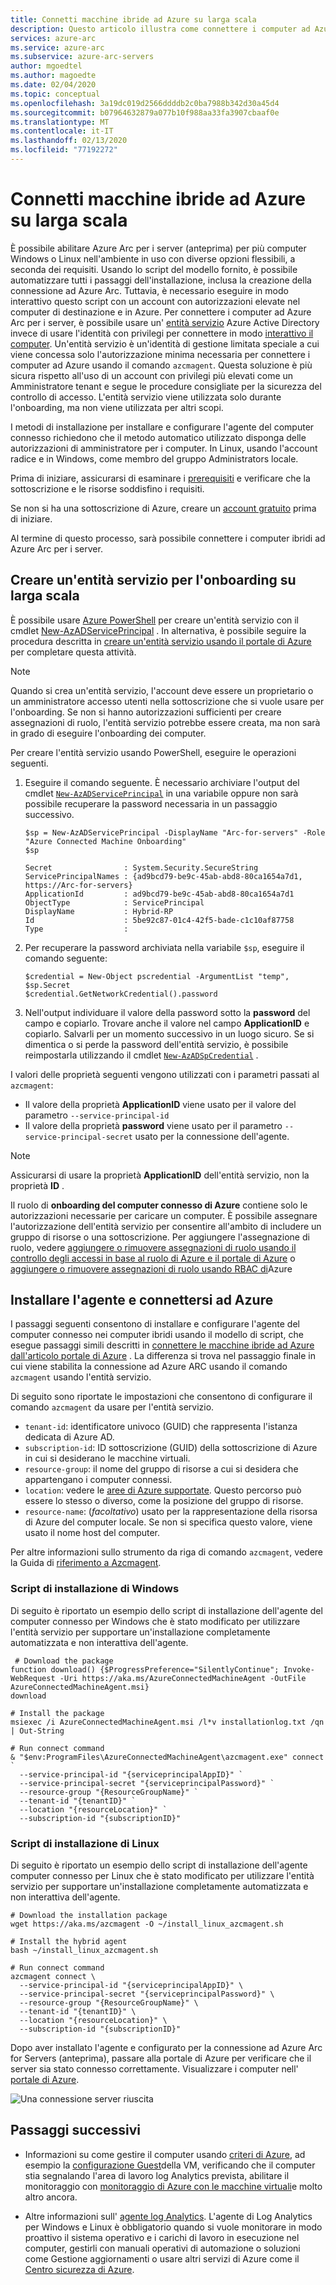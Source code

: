 ```yaml
---
title: Connetti macchine ibride ad Azure su larga scala
description: Questo articolo illustra come connettere i computer ad Azure usando Azure Arc per i server (anteprima) usando un'entità servizio.
services: azure-arc
ms.service: azure-arc
ms.subservice: azure-arc-servers
author: mgoedtel
ms.author: magoedte
ms.date: 02/04/2020
ms.topic: conceptual
ms.openlocfilehash: 3a19dc019d2566ddddb2c0ba7988b342d30a45d4
ms.sourcegitcommit: b07964632879a077b10f988aa33fa3907cbaaf0e
ms.translationtype: MT
ms.contentlocale: it-IT
ms.lasthandoff: 02/13/2020
ms.locfileid: "77192272"
---
```

# <a name="connect-hybrid-machines-to-azure-at-scale"></a>Connetti macchine ibride ad Azure su larga scala

È possibile abilitare Azure Arc per i server (anteprima) per più computer Windows o Linux nell'ambiente in uso con diverse opzioni flessibili, a seconda dei requisiti. Usando lo script del modello fornito, è possibile automatizzare tutti i passaggi dell'installazione, inclusa la creazione della connessione ad Azure Arc. Tuttavia, è necessario eseguire in modo interattivo questo script con un account con autorizzazioni elevate nel computer di destinazione e in Azure. Per connettere i computer ad Azure Arc per i server, è possibile usare un' [entità servizio](../../active-directory/develop/app-objects-and-service-principals.md) Azure Active Directory invece di usare l'identità con privilegi per connettere in modo [interattivo il computer](onboard-portal.md). Un'entità servizio è un'identità di gestione limitata speciale a cui viene concessa solo l'autorizzazione minima necessaria per connettere i computer ad Azure usando il comando `azcmagent`. Questa soluzione è più sicura rispetto all'uso di un account con privilegi più elevati come un Amministratore tenant e segue le procedure consigliate per la sicurezza del controllo di accesso. L'entità servizio viene utilizzata solo durante l'onboarding, ma non viene utilizzata per altri scopi.  

I metodi di installazione per installare e configurare l'agente del computer connesso richiedono che il metodo automatico utilizzato disponga delle autorizzazioni di amministratore per i computer. In Linux, usando l'account radice e in Windows, come membro del gruppo Administrators locale.

Prima di iniziare, assicurarsi di esaminare i [prerequisiti](overview.md#prerequisites) e verificare che la sottoscrizione e le risorse soddisfino i requisiti.

Se non si ha una sottoscrizione di Azure, creare un [account gratuito](https://azure.microsoft.com/free/?WT.mc_id=A261C142F) prima di iniziare.

Al termine di questo processo, sarà possibile connettere i computer ibridi ad Azure Arc per i server.

## <a name="create-a-service-principal-for-onboarding-at-scale"></a>Creare un'entità servizio per l'onboarding su larga scala

È possibile usare [Azure PowerShell](/powershell/azure/install-az-ps) per creare un'entità servizio con il cmdlet [New-AzADServicePrincipal](/powershell/module/Az.Resources/New-AzADServicePrincipal) . In alternativa, è possibile seguire la procedura descritta in [creare un'entità servizio usando il portale di Azure](../../active-directory/develop/howto-create-service-principal-portal.md) per completare questa attività.

> [!NOTE]
> Quando si crea un'entità servizio, l'account deve essere un proprietario o un amministratore accesso utenti nella sottoscrizione che si vuole usare per l'onboarding. Se non si hanno autorizzazioni sufficienti per creare assegnazioni di ruolo, l'entità servizio potrebbe essere creata, ma non sarà in grado di eseguire l'onboarding dei computer.
>

Per creare l'entità servizio usando PowerShell, eseguire le operazioni seguenti.

1. Eseguire il comando seguente. È necessario archiviare l'output del cmdlet [`New-AzADServicePrincipal`](/powershell/module/az.resources/new-azadserviceprincipal) in una variabile oppure non sarà possibile recuperare la password necessaria in un passaggio successivo.

    ```azurepowershell-interactive
    $sp = New-AzADServicePrincipal -DisplayName "Arc-for-servers" -Role "Azure Connected Machine Onboarding"
    $sp
    ```

    ```output
    Secret                : System.Security.SecureString
    ServicePrincipalNames : {ad9bcd79-be9c-45ab-abd8-80ca1654a7d1, https://Arc-for-servers}
    ApplicationId         : ad9bcd79-be9c-45ab-abd8-80ca1654a7d1
    ObjectType            : ServicePrincipal
    DisplayName           : Hybrid-RP
    Id                    : 5be92c87-01c4-42f5-bade-c1c10af87758
    Type                  :
    ```

2. Per recuperare la password archiviata nella variabile `$sp`, eseguire il comando seguente:

    ```azurepowershell-interactive
    $credential = New-Object pscredential -ArgumentList "temp", $sp.Secret
    $credential.GetNetworkCredential().password
    ```

3. Nell'output individuare il valore della password sotto la **password** del campo e copiarlo. Trovare anche il valore nel campo **ApplicationID** e copiarlo. Salvarli per un momento successivo in un luogo sicuro. Se si dimentica o si perde la password dell'entità servizio, è possibile reimpostarla utilizzando il cmdlet [`New-AzADSpCredential`](/powershell/module/azurerm.resources/new-azurermadspcredential) .

I valori delle proprietà seguenti vengono utilizzati con i parametri passati al `azcmagent`:

* Il valore della proprietà **ApplicationID** viene usato per il valore del parametro `--service-principal-id`
* Il valore della proprietà **password** viene usato per il parametro `--service-principal-secret` usato per la connessione dell'agente.

> [!NOTE]
> Assicurarsi di usare la proprietà **ApplicationID** dell'entità servizio, non la proprietà **ID** .
>

Il ruolo di **onboarding del computer connesso di Azure** contiene solo le autorizzazioni necessarie per caricare un computer. È possibile assegnare l'autorizzazione dell'entità servizio per consentire all'ambito di includere un gruppo di risorse o una sottoscrizione. Per aggiungere l'assegnazione di ruolo, vedere [aggiungere o rimuovere assegnazioni di ruolo usando il controllo degli accessi in base al ruolo di Azure e il portale di Azure](../../role-based-access-control/role-assignments-portal.md) o [aggiungere o rimuovere assegnazioni di ruolo usando RBAC di](../../role-based-access-control/role-assignments-cli.md)Azure

## <a name="install-the-agent-and-connect-to-azure"></a>Installare l'agente e connettersi ad Azure

I passaggi seguenti consentono di installare e configurare l'agente del computer connesso nei computer ibridi usando il modello di script, che esegue passaggi simili descritti in [connettere le macchine ibride ad Azure dall'articolo portale di Azure](onboard-portal.md) . La differenza si trova nel passaggio finale in cui viene stabilita la connessione ad Azure ARC usando il comando `azcmagent` usando l'entità servizio. 

Di seguito sono riportate le impostazioni che consentono di configurare il comando `azcmagent` da usare per l'entità servizio.

* `tenant-id`: identificatore univoco (GUID) che rappresenta l'istanza dedicata di Azure AD.
* `subscription-id`: ID sottoscrizione (GUID) della sottoscrizione di Azure in cui si desiderano le macchine virtuali.
* `resource-group`: il nome del gruppo di risorse a cui si desidera che appartengano i computer connessi.
* `location`: vedere le [aree di Azure supportate](overview.md#supported-regions). Questo percorso può essere lo stesso o diverso, come la posizione del gruppo di risorse.
* `resource-name`: (*facoltativo*) usato per la rappresentazione della risorsa di Azure del computer locale. Se non si specifica questo valore, viene usato il nome host del computer.

Per altre informazioni sullo strumento da riga di comando `azcmagent`, vedere la Guida di [riferimento a Azcmagent](azcmagent-reference.md).

### <a name="windows-installation-script"></a>Script di installazione di Windows

Di seguito è riportato un esempio dello script di installazione dell'agente del computer connesso per Windows che è stato modificato per utilizzare l'entità servizio per supportare un'installazione completamente automatizzata e non interattiva dell'agente.

```
 # Download the package
function download() {$ProgressPreference="SilentlyContinue"; Invoke-WebRequest -Uri https://aka.ms/AzureConnectedMachineAgent -OutFile AzureConnectedMachineAgent.msi}
download

# Install the package
msiexec /i AzureConnectedMachineAgent.msi /l*v installationlog.txt /qn | Out-String

# Run connect command
& "$env:ProgramFiles\AzureConnectedMachineAgent\azcmagent.exe" connect `
  --service-principal-id "{serviceprincipalAppID}" `
  --service-principal-secret "{serviceprincipalPassword}" `
  --resource-group "{ResourceGroupName}" `
  --tenant-id "{tenantID}" `
  --location "{resourceLocation}" `
  --subscription-id "{subscriptionID}"
```

### <a name="linux-installation-script"></a>Script di installazione di Linux

Di seguito è riportato un esempio dello script di installazione dell'agente computer connesso per Linux che è stato modificato per utilizzare l'entità servizio per supportare un'installazione completamente automatizzata e non interattiva dell'agente.

```
# Download the installation package
wget https://aka.ms/azcmagent -O ~/install_linux_azcmagent.sh

# Install the hybrid agent
bash ~/install_linux_azcmagent.sh

# Run connect command
azcmagent connect \
  --service-principal-id "{serviceprincipalAppID}" \
  --service-principal-secret "{serviceprincipalPassword}" \
  --resource-group "{ResourceGroupName}" \
  --tenant-id "{tenantID}" \
  --location "{resourceLocation}" \
  --subscription-id "{subscriptionID}"
```

Dopo aver installato l'agente e configurato per la connessione ad Azure Arc for Servers (anteprima), passare alla portale di Azure per verificare che il server sia stato connesso correttamente. Visualizzare i computer nell' [portale di Azure](https://aka.ms/hybridmachineportal).

![Una connessione server riuscita](./media/onboard-portal/arc-for-servers-successful-onboard.png)

## <a name="next-steps"></a>Passaggi successivi

- Informazioni su come gestire il computer usando [criteri di Azure](../../governance/policy/overview.md), ad esempio la [configurazione Guest](../../governance/policy/concepts/guest-configuration.md)della VM, verificando che il computer stia segnalando l'area di lavoro log Analytics prevista, abilitare il monitoraggio con [monitoraggio di Azure con le macchine virtuali](../../azure-monitor/insights/vminsights-enable-at-scale-policy.md)e molto altro ancora.

- Altre informazioni sull' [agente log Analytics](../../azure-monitor/platform/log-analytics-agent.md). L'agente di Log Analytics per Windows e Linux è obbligatorio quando si vuole monitorare in modo proattivo il sistema operativo e i carichi di lavoro in esecuzione nel computer, gestirli con manuali operativi di automazione o soluzioni come Gestione aggiornamenti o usare altri servizi di Azure come il [Centro sicurezza di Azure](../../security-center/security-center-intro.md).
